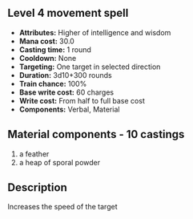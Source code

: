 ## Level 4 movement spell
- **Attributes:** Higher of intelligence and wisdom
- **Mana cost:** 30.0
- **Casting time:** 1 round
- **Cooldown:** None
- **Targeting:** One target in selected direction
- **Duration:** 3d10+300 rounds
- **Train chance:** 100%
- **Base write cost:** 60 charges
- **Write cost:** From half to full base cost
- **Components:** Verbal, Material
## Material components - 10 castings
1. a feather
2. a heap of sporal powder
## Description
Increases the speed of the target
